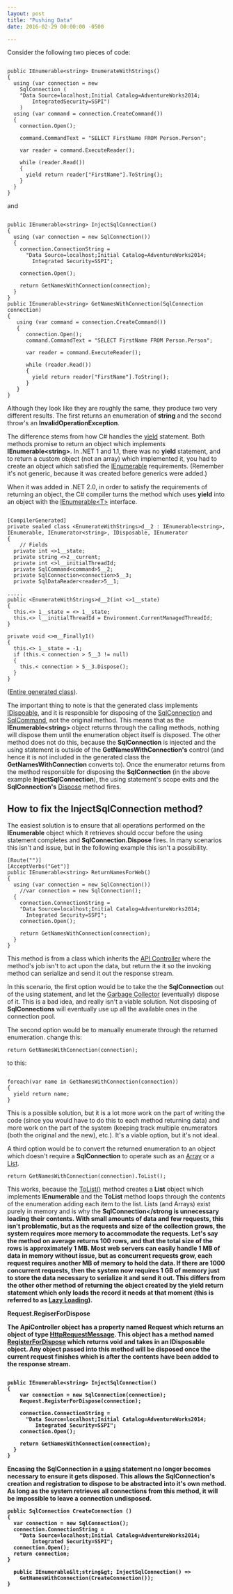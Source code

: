```yaml
---
layout: post
title: "Pushing Data"
date: 2016-02-29 00:00:00 -0500

---
```


Consider the following two pieces of code: 

```

public IEnumerable<string> EnumerateWithStrings()
{
  using (var connection = new 
    SqlConnection (
    "Data Source=localhost;Initial Catalog=AdventureWorks2014;
        IntegratedSecurity=SSPI")
    )
  using (var command = connection.CreateCommand())
  {
    connection.Open();

    command.CommandText = "SELECT FirstName FROM Person.Person";

    var reader = command.ExecuteReader();

    while (reader.Read())
    {
      yield return reader["FirstName"].ToString();
    }
  }
}

```

and

```

public IEnumerable<string> InjectSqlConnection()
{   
  using (var connection = new SqlConnection())
  {
    connection.ConnectionString = 
      "Data Source=localhost;Initial Catalog=AdventureWorks2014;
        Integrated Security=SSPI";
    
    connection.Open();  

    return GetNamesWithConnection(connection);
  }
}
public IEnumerable<string> GetNamesWithConnection(SqlConnection connection)
{
   using (var command = connection.CreateCommand())
   {
      connection.Open();
      command.CommandText = "SELECT FirstName FROM Person.Person";

      var reader = command.ExecuteReader();

      while (reader.Read())
      {
        yield return reader["FirstName"].ToString();
      }
   }
}

```


Although they look like they are roughly the same, they produce two very different results.  The first returns an enumeration of <strong>string</strong> and the second throw's an <strong>InvalidOperationException</strong>.

The difference stems from how C# handles the <a href="https://msdn.microsoft.com/en-us/library/9k7k7cf0.aspx" target="_blank">yield</a> statement.  Both methods promise to return an object which implements <strong>IEnumerable&lt;string&gt;</strong>.  In .NET 1 and 1.1, there was no <strong>yield</strong> statement, and to return a custom object (not an array) which implemented it, you had to create an object which satisfied the <a href="https://msdn.microsoft.com/en-us/library/system.collections.ienumerable(v=vs.110).aspx" target="_blank">IEnumerable</a> requirements. (Remember it's not generic, because it was created before generics were added.)

When it was added in .NET 2.0, in order to satisfy the requirements of returning an object, the C# compiler turns the method which uses <strong>yield</strong> into an object with the <a href="https://msdn.microsoft.com/en-us/library/9eekhta0(v=vs.110).aspx">IEnumerable&lt;T&gt;</a> interface.  

```

[CompilerGenerated]
private sealed class <EnumerateWithStrings>d__2 : IEnumerable<string>, IEnumerable, IEnumerator<string>, IDisposable, IEnumerator
{
    // Fields
  private int <>1__state;
  private string <>2__current;
  private int <>l__initialThreadId;
  private SqlCommand<command>5__2;
  private SqlConnection<connection>5__3;
  private SqlDataReader<reader>5__1;

.....
public <EnumerateWithStrings>d__2(int <>1__state)
{
  this.<> 1__state = <> 1__state;
  this.<> l__initialThreadId = Environment.CurrentManagedThreadId;
}

private void <>m__Finally1()
{
  this.<> 1__state = -1;
  if (this.< connection > 5__3 != null)
  {
    this.< connection > 5__3.Dispose();
  }
}

```


(<a href="https://raw.githubusercontent.com/kemiller2002/StructuredSight/master/RegisterForDispose/IEnumerableConversion.cs" target="_blank">Entire generated class</a>).

The important thing to note is that the generated class implements <a href="https://msdn.microsoft.com/en-us/library/system.idisposable(v=vs.110).aspx" target="_blank">IDispoable</a>, and it is responsible for disposing of the <a href="https://msdn.microsoft.com/en-us/library/system.data.sqlclient.sqlconnection(v=vs.110).aspx" target="_blank">SqlConnection</a> and <a href="https://msdn.microsoft.com/en-us/library/system.data.sqlclient.sqlcommand(v=vs.110).aspx" target="_blank">SqlCommand</a>, not the original method.  This means that as the <strong>IEnumerable&lt;string&gt;</strong> object returns through the calling methods, nothing will dispose them until the enumeration object itself is disposed.  The other method does not do this, because the <strong>SqlConnection</strong> is injected and the using statement is outside of the <strong>GetNamesWithConnection's</strong> control (and hence it is not included in the generated class the <strong>GetNamesWithConnection</strong> converts to).  Once the enumerator returns from the method responsible for disposing the <strong>SqlConnection</strong> (in the above example <strong>InjectSqlConnection</strong>), the using statement's scope exits and the <strong>SqlConnection's</strong> <a href="https://msdn.microsoft.com/en-us/library/aa326260(v=vs.71).aspx">Dispose</a> method fires. 

<h2>How to fix the InjectSqlConnection method?</h2>
The easiest solution is to ensure that all operations performed on the <strong>IEnumerable<string></strong> object which it retrieves should occur before the using statement completes and <strong>SqlConnection.Dispose</strong> fires.  In many scenarios this isn't and issue, but in the following example this isn't a possibility.  

```
[Route("")]
[AcceptVerbs("Get")]
public IEnumerable<string> ReturnNamesForWeb()
{
  using (var connection = new SqlConnection())
    //var connection = new SqlConnection();
  {
    connection.ConnectionString = 
    "Data Source=localhost;Initial Catalog=AdventureWorks2014;
      Integrated Security=SSPI";
    connection.Open();  

    return GetNamesWithConnection(connection);
  }
}
```


This method is from a class which inherits the <a href="https://msdn.microsoft.com/en-us/library/system.web.http.apicontroller(v=vs.118).aspx" target="_blank">API Controller</a> where the method's job isn't to act upon the data, but return the it so the invoking method can serialize and send it out the response stream.  

In this scenario, the first option would be to take the the <strong>SqlConnection</strong> out of the using statement, and let the <a href="https://msdn.microsoft.com/en-us/library/0xy59wtx(v=vs.110).aspx" target="_blank">Garbage Collector</a> (eventually) dispose of it.  This is a bad idea, and really isn't a viable solution.  Not disposing of <strong>SqlConnections</strong> will eventually use up all the available ones in the connection pool.

The second option would be to manually enumerate through the returned enumeration. 
change this: 

```
return GetNamesWithConnection(connection);
```

to this:

```

foreach(var name in GetNamesWithConnection(connection))
{
  yield return name;
}

```

This is a possible solution, but it is a lot more work on the part of writing the code (since you would have to do this to each method returning data) and more work on the part of the system (keeping track multiple enumerators (both the original and the new), etc.).  It's a viable option, but it's not ideal.

A third option would be to convert the returned enumeration to an object which doesn't require a <strong>SqlConnection</strong> to operate such as an <a href="https://msdn.microsoft.com/en-us/library/9b9dty7d.aspx" target="_blank">Array</a> or a <a href="https://msdn.microsoft.com/en-us/library/6sh2ey19(v=vs.110).aspx" target="_blank">List<T></a>.  


```
return GetNamesWithConnection(connection).ToList();
```


This works, because the <a href="https://msdn.microsoft.com/library/bb342261(v=vs.100).aspx" target="_blank">ToList()</a> method creates a <strong>List</strong> object which implements <strong>IEnumerable</strong> and the <strong>ToList</strong> method loops through the contents of the enumeration adding each item to the list.  Lists (and Arrays) exist purely in memory and is why the <strong>SqlConnection</strong is unnecessary loading their contents.  With small amounts of data and few requests, this isn't problematic, but as the requests and size of the collection grows, the system requires more memory to accommodate the requests.  Let's say the method on average returns 100 rows, and that the total size of the rows is approximately 1 MB.  Most web servers can easily handle 1 MB of data in memory without issue, but as concurrent requests grow, each request requires another MB of memory to hold the data.  If there are 1000 concurrent requests, then the system now requires 1 GB of memory just to store the data necessary to serialize it and send it out. This differs from the other other method of returning the object created by the <strong>yield</strong> return statement which only loads the record it needs at that moment (this is referred to as <a href="https://en.wikipedia.org/wiki/Lazy_loading">Lazy Loading</a>).  

<strong>Request.RegiserForDispose</strong>

The <strong>ApiController</strong> object has a property named <strong>Request</strong> which returns an object of type <a href="https://msdn.microsoft.com/en-us/library/system.net.http.httprequestmessage(v=vs.118).aspx">HttpRequestMessage</a>.  This object has a method named <a href="https://msdn.microsoft.com/en-us/library/system.net.http.httprequestmessageextensions.registerfordispose(v=vs.118).aspx">RegisterForDispose</a> which returns void and takes in an <strong>IDisposable</strong> object.  Any object passed into this method will be disposed once the current request finishes which is after the contents have been added to the response stream.


```

public IEnumerable<string> InjectSqlConnection()
{   
    var connection = new SqlConnection(connection);
    Request.RegisterForDispose(connection);

    connection.ConnectionString = 
      "Data Source=localhost;Initial Catalog=AdventureWorks2014;
         Integrated Security=SSPI";
    connection.Open();  

    return GetNamesWithConnection(connection);
  }
}

```


Encasing the <strong>SqlConnection</strong> in a <a href="https://msdn.microsoft.com/en-us/library/yh598w02.aspx" target="_blank">using</a> statement no longer becomes necessary to ensure it gets disposed.  This allows the SqlConnection's creation and registration to dispose to be abstracted into it's own method.  As long as the system retrieves all connections from this method, it will be impossible to leave a connection undisposed.  
  

```
public SqlConnection CreateConnection () 
{
  var connection = new SqlConnection();
  connection.ConnectionString =
    "Data Source=localhost;Initial Catalog=AdventureWorks2014;
        Integrated Security=SSPI";
  connection.Open();  
  return connection;
}

  public IEnumerable&lt;string&gt; InjectSqlConnection() => 
    GetNamesWithConnection(CreateConnection());
}
```
